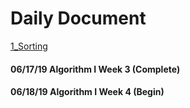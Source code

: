 # Daily Document 
[1_Sorting](1_Sorting/Readme.md)
#### 06/17/19 Algorithm I Week 3 (Complete)
#### 06/18/19 Algorithm I Week 4 (Begin)

